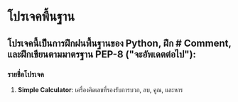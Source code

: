 # โปรเจคพื้นฐาน

## โปรเจคนี้เป็นการฝึกฝนพื้นฐานของ Python, ฝึก # Comment, และฝึกเขียนตามมาตรฐาน PEP-8 ("จะอัพเดตต่อไป"):

### รายชื่อโปรเจค
1. **Simple Calculator**: เครื่องคิดเลขที่รองรับการบวก, ลบ, คูณ, และหาร

